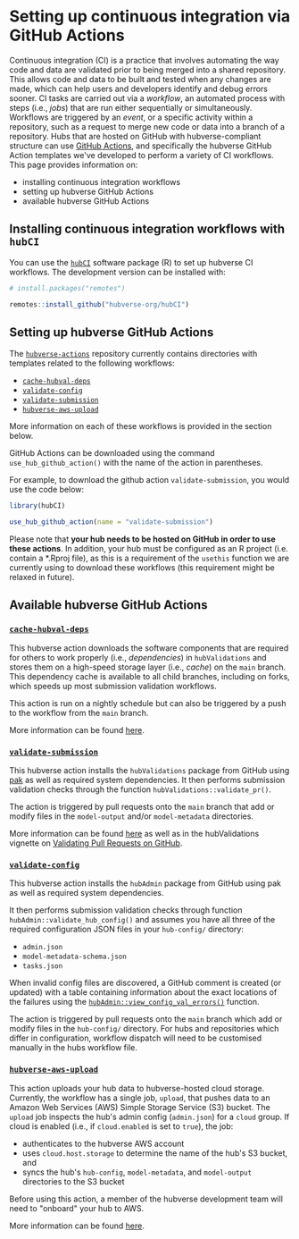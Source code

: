 # Setting up continuous integration via GitHub Actions

Continuous integration (CI) is a practice that involves automating the way code and data are validated prior to being merged into a shared repository. This allows code and data to be built and tested when any changes are made, which can help users and developers identify and debug errors sooner. CI tasks are carried out via a *workflow*, an automated process with steps (i.e., *jobs*) that are run either sequentially or simultaneously. Workflows are triggered by an *event*, or a specific activity within a repository, such as a request to merge new code or data into a branch of a repository. Hubs that are hosted on GitHub with hubverse-compliant structure can use [GitHub Actions](https://github.com/features/actions), and specifically the hubverse GitHub Action templates we've developed to perform a variety of CI workflows. 
This page provides information on:
* installing continuous integration workflows
* setting up hubverse GitHub Actions
* available hubverse GitHub Actions


## Installing continuous integration workflows with `hubCI`
You can use the [`hubCI`](https://github.com/hubverse-org/hubCI) software package (R) to set up hubverse CI workflows. The development version can be installed with:

``` r
# install.packages("remotes")

remotes::install_github("hubverse-org/hubCI")
```
## Setting up hubverse GitHub Actions

The [`hubverse-actions`](https://github.com/hubverse-org/hubverse-actions) repository currently contains directories with templates related to the following workflows:

* [`cache-hubval-deps`](https://github.com/hubverse-org/hubverse-actions/tree/main/cache-hubval-deps)
* [`validate-config`](https://github.com/hubverse-org/hubverse-actions/tree/main/validate-config)
* [`validate-submission`](https://github.com/hubverse-org/hubverse-actions/tree/main/validate-submission)
* [`hubverse-aws-upload`](https://github.com/hubverse-org/hubverse-actions/tree/main/hubverse-aws-upload)

More information on each of these workflows is provided in the section below. 

GitHub Actions can be downloaded using the command `use_hub_github_action()` with the name of the action in parentheses.

For example, to download the github action `validate-submission`, you would use the code below:

``` r
library(hubCI)

use_hub_github_action(name = "validate-submission")
```

Please note that **your hub needs to be hosted on GitHub in order to use these actions**. In addition, your hub must be configured as an R project (i.e. contain a *.Rproj file), as this is a requirement of the `usethis` function we are currently using to download these workflows (this requirement might be relaxed in future).  

## Available hubverse GitHub Actions

### [`cache-hubval-deps`](https://github.com/hubverse-org/hubverse-actions/tree/main/cache-hubval-deps)
This hubverse action downloads the software components that are required for others to work properly (i.e., *dependencies*) in `hubValidations` and stores them on a high-speed storage layer (i.e., *cache*) on the `main` branch. This dependency cache is available to all child branches, including on forks, which speeds up most submission validation workflows.

This action is run on a nightly schedule but can also be triggered by a push to the workflow from the `main` branch. 

More information can be found [here](https://github.com/hubverse-org/hubverse-actions/tree/main/cache-hubval-deps).


### [`validate-submission`](https://github.com/hubverse-org/hubverse-actions/tree/main/validate-submission)
This hubverse action installs the `hubValidations` package from GitHub using [pak](https://pak.r-lib.org/) as well as required system dependencies.
It then performs submission validation checks through the function `hubValidations::validate_pr()`.

The action is triggered by pull requests onto the `main` branch that add or modify files in the `model-output` and/or `model-metadata` directories. 

More information can be found [here](https://github.com/hubverse-org/hubverse-actions/tree/main/validate-submission) as well as in the hubValidations vignette on [Validating Pull Requests on GitHub](https://hubverse-org.github.io/hubValidations/articles/validate-pr.html).

### [`validate-config`](https://github.com/hubverse-org/hubverse-actions/tree/main/validate-config)

This hubverse action installs the `hubAdmin` package from GitHub using pak as well as required system dependencies.

It then performs submission validation checks through function `hubAdmin::validate_hub_config()` and assumes you have all three of the required configuration JSON files in your `hub-config/` directory:

 - `admin.json`
 - `model-metadata-schema.json`
 - `tasks.json`

When invalid config files are discovered, a GitHub comment is created (or updated) with a table containing information about the exact locations of the failures using the [`hubAdmin::view_config_val_errors()`](https://hubverse-org.github.io/hubAdmin/reference/view_config_val_errors.html) function. 

The action is triggered by pull requests onto the `main` branch which add or modify files in the `hub-config/` directory. For hubs and repositories which differ in configuration, workflow dispatch will need to be customised manually in the hubs workflow file.

### [`hubverse-aws-upload`](https://github.com/hubverse-org/hubverse-actions/tree/main/hubverse-aws-upload)
This action uploads your hub data to hubverse-hosted cloud storage. Currently, the workflow has a single job, `upload`, that pushes data to an Amazon Web Services (AWS) Simple Storage Service (S3) bucket.
The `upload` job inspects the hub's admin config (`admin.json`) for a `cloud` group. If cloud is enabled (i.e., if `cloud.enabled` is set to `true`), the job:
* authenticates to the hubverse AWS account
* uses `cloud.host.storage` to determine the name of the hub's S3 bucket, and
* syncs the hub's `hub-config`, `model-metadata`, and `model-output` directories to the S3 bucket
 
Before using this action, a member of the hubverse development team will need to "onboard" your hub to AWS. 

More information can be found [here](https://github.com/hubverse-org/hubverse-actions/tree/main/hubverse-aws-upload).



